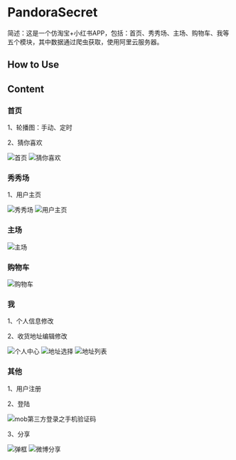 # PandoraSecret

简述：这是一个仿淘宝+小红书APP，包括：首页、秀秀场、主场、购物车、我等五个模块，其中数据通过爬虫获取，使用阿里云服务器。

## How to Use

## Content

### 首页

1、轮播图：手动、定时

2、猜你喜欢

![首页](https://github.com/Yangchengfeng/PandoraSecret/Pic/01.png)    ![猜你喜欢](https://github.com/Yangchengfeng/PandoraSecret/Pic/02.png)


### 秀秀场

1、用户主页

![秀秀场](https://github.com/Yangchengfeng/PandoraSecret/Pic/03.png) ![用户主页](https://github.com/Yangchengfeng/PandoraSecret/Pic/04.png)


### 主场

![主场](https://github.com/Yangchengfeng/PandoraSecret/Pic/05.png)


### 购物车

![购物车](https://github.com/Yangchengfeng/PandoraSecret/Pic/06.png)


### 我

1、个人信息修改

2、收货地址编辑修改

![个人中心](https://github.com/Yangchengfeng/PandoraSecret/Pic/07.png)  ![地址选择](https://github.com/Yangchengfeng/PandoraSecret/Pic/08.png) ![地址列表](https://github.com/Yangchengfeng/PandoraSecret/Pic/09.png)


### 其他

1、用户注册

2、登陆

![mob第三方登录之手机验证码](https://github.com/Yangchengfeng/PandoraSecret/Pic/10.png)

3、分享

![弹框](https://github.com/Yangchengfeng/PandoraSecret/Pic/11.png) ![微博分享](https://github.com/Yangchengfeng/PandoraSecret/Pic/12.png)



